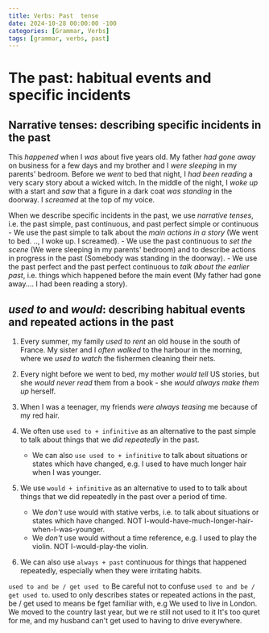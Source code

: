 ```yaml
---
title: Verbs: Past  tense
date: 2024-10-28 00:00:00 -100
categories: [Grammar, Verbs]
tags: [grammar, verbs, past]
---
```


# The past: habitual events and specific incidents 
## Narrative tenses: describing specific incidents in the past

 This *happened* when I *was* about five years old. My father *had gone away* on business for a few days and my brother and I *were sleeping* in my parents' bedroom. Before we *went* to bed that night, I *had been reading* a very scary story about a wicked witch. In the middle of the night, I *woke up* with a start and *saw* that a figure in a dark coat *was standing* in the doorway. I *screamed* at the top of my voice.


When we describe specific incidents in the past, we use *narrative tenses*, i.e. the past simple, past continuous, and past perfect simple or continuous
    - We use the past simple to talk about the *main actions in a story* (We went to bed. .., I woke up. I screamed). 
    - We use the past continuous to *set the scene* (We were sleeping in my parents' bedroom) and to describe actions in progress in the past (Somebody was standing in the doorway). 
    - We use the past perfect and the past perfect continuous to *talk about the earlier past*, i.e. things which happened before the main event (My father had gone away.... I had been reading a story).

## *used to* and *would*: describing habitual events and repeated actions in the past

 1. Every summer, my family *used to rent* an old house in the south of France. My sister and I *often walked* to the harbour in the morning, where we *used to watch* the fishermen cleaning their nets.
 2. Every night before we went to bed, my mother *would tell* US stories, but she *would never read* them from a book - she *would always make them up* herself.
 3. When I was a teenager, my friends *were always teasing* me because of my red hair.


1. We often use `used to + infinitive` as an alternative to the past simple to talk about things that we *did repeatedly* in the past. 
   - We can also `use used to + infinitive` to talk about situations or states which have changed, e.g. I used to have much longer hair when I was younger.

2. We use `would + infinitive` as an alternative to used to to talk about things that we did repeatedly in the past over a period of time. 
   - We *don't* use would with stative verbs, i.e. to talk about situations or states which have changed. NOT I-would-have-much-longer-hair- when-I-was-younger.
   - We *don't* use would without a time reference, e.g. I used to play the violin. NOT I-would-play-the violin. 

3. We can also use `always + past` continuous for things that happened repeatedly, especially when they were irritating habits.


`used to and be / get used to` Be careful not to confuse `used to and be / get used to`. used to only describes states or repeated actions in the past, be / get used to means be fget familiar with, e.g We used to live in London. We moved to the country last year, but we re still not used to it It's too quret for me, and my husband can't get used to having to drive everywhere.